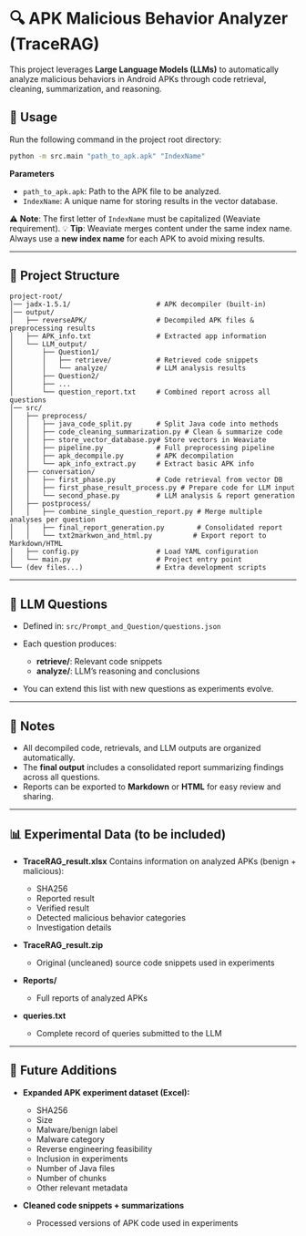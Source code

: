 # 🔍 APK Malicious Behavior Analyzer (TraceRAG)
This project leverages **Large Language Models (LLMs)** to automatically analyze malicious behaviors in Android APKs through code retrieval, cleaning, summarization, and reasoning.

## 🚀 Usage

Run the following command in the project root directory:

```bash
python -m src.main "path_to_apk.apk" "IndexName"
```

**Parameters**

* `path_to_apk.apk`: Path to the APK file to be analyzed.
* `IndexName`: A unique name for storing results in the vector database.

⚠️ **Note**: The first letter of `IndexName` must be capitalized (Weaviate requirement).
💡 **Tip**: Weaviate merges content under the same index name. Always use a **new index name** for each APK to avoid mixing results.

---

## 📁 Project Structure

```
project-root/
│── jadx-1.5.1/                     # APK decompiler (built-in)
│── output/
│   ├── reverseAPK/                 # Decompiled APK files & preprocessing results
│   ├── APK_info.txt                # Extracted app information
│   └── LLM_output/
│       ├── Question1/
│       │   ├── retrieve/           # Retrieved code snippets
│       │   └── analyze/            # LLM analysis results
│       ├── Question2/
│       ├── ...
│       └── question_report.txt     # Combined report across all questions
│── src/
│   ├── preprocess/
│   │   ├── java_code_split.py      # Split Java code into methods
│   │   ├── code_cleaning_summarization.py # Clean & summarize code
│   │   ├── store_vector_database.py# Store vectors in Weaviate
│   │   ├── pipeline.py             # Full preprocessing pipeline
│   │   ├── apk_decompile.py        # APK decompilation
│   │   └── apk_info_extract.py     # Extract basic APK info
│   ├── conversation/
│   │   ├── first_phase.py          # Code retrieval from vector DB
│   │   ├── first_phase_result_process.py # Prepare code for LLM input
│   │   └── second_phase.py         # LLM analysis & report generation
│   ├── postprocess/
│   │   ├── combine_single_question_report.py # Merge multiple analyses per question
│   │   ├── final_report_generation.py        # Consolidated report
│   │   └── txt2markwon_and_html.py          # Export report to Markdown/HTML
│   ├── config.py                   # Load YAML configuration
│   └── main.py                     # Project entry point
└── (dev files...)                  # Extra development scripts
```

---

## 🧠 LLM Questions

* Defined in: `src/Prompt_and_Question/questions.json`
* Each question produces:

  * **retrieve/**: Relevant code snippets
  * **analyze/**: LLM’s reasoning and conclusions
* You can extend this list with new questions as experiments evolve.

---

## 📌 Notes

* All decompiled code, retrievals, and LLM outputs are organized automatically.
* The **final output** includes a consolidated report summarizing findings across all questions.
* Reports can be exported to **Markdown** or **HTML** for easy review and sharing.

---

## 📊 Experimental Data (to be included)

* **TraceRAG\_result.xlsx**
  Contains information on analyzed APKs (benign + malicious):

  * SHA256
  * Reported result
  * Verified result
  * Detected malicious behavior categories
  * Investigation details

* **TraceRAG\_result.zip**

  * Original (uncleaned) source code snippets used in experiments

* **Reports/**

  * Full reports of analyzed APKs

* **queries.txt**

  * Complete record of queries submitted to the LLM

---

## 📌 Future Additions

* **Expanded APK experiment dataset (Excel):**

  * SHA256
  * Size
  * Malware/benign label
  * Malware category
  * Reverse engineering feasibility
  * Inclusion in experiments
  * Number of Java files
  * Number of chunks
  * Other relevant metadata

* **Cleaned code snippets + summarizations**

  * Processed versions of APK code used in experiments

